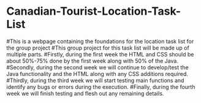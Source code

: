 # Canadian-Tourist-Location-Task-List
#This is a webpage containing the foundations for the location task list for the group project
#This group project for this task list will be made up of multiple parts.
#Firstly, during the first week the HTML and CSS should be about 50%-75% done by the first week along with 50% of the Java.
#Secondly, during the second week we will continue to develop/test the Java functionality and the HTML along with any CSS additions required.
#Thirdly, during the third week we will start testing main functions and identify any bugs or errors during the execution.
#Finally, during the fourth week we will finish testing and flesh out any remaining details. 
